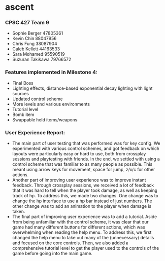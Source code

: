 # ascent

### CPSC 427 Team 9
- Sophie Berger 47805361
- Kevin Chin 88047956
- Chris Fung 38087904
- Caleb Kellett 44163533
- Sara Mohamed 95590519
- Suzuran Takikawa 79766572

### Features implemented in Milestone 4:
- Final Boss
- Lighting effects, distance-based exponential decay lighting with light sources
- Updated control scheme 
- More levels and various environments
- Tutorial level
- Bomb item
- Swappable held items/weapons

### User Experience Report:
- The main part of user testing that was performed was for key config. We experimented with various control schemes, and got feedback on which layouts were particularly easy or hard to use, both from crossplay sessions and playtesting with friends. In the end, we settled with using a control scheme that was familiar to as many people as possible. This meant using arrow keys for movement, space for jump, z/x/c for other actions.
- Another part of improving user experience was to improve instant feedback. Through crossplay sessions, we received a lot of feedback that it was hard to tell when the player took damage, as well as keeping track of hp. To address this, we made two changes. One change was to change the hp interface to use a hp bar instead of just numbers. The other change was to add an animation to the player when damage is taken.
- The final part of improving user experience was to add a tutorial. Aside from being unfamiliar with the control scheme, it was clear that our game had many different buttons for different actions, which was overwhelming when reading the help menu. To address this, we first changed the help menu to take out many of the (unnecessary) details and focused on the core controls. Then, we also added a comprehensive tutorial level to get the player used to the controls of the game before going into the main game. 
